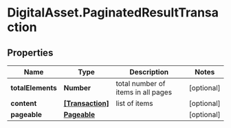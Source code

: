 # DigitalAsset.PaginatedResultTransaction

## Properties

Name | Type | Description | Notes
------------ | ------------- | ------------- | -------------
**totalElements** | **Number** | total number of items in all pages | [optional] 
**content** | [**[Transaction]**](Transaction.md) | list of items | [optional] 
**pageable** | [**Pageable**](Pageable.md) |  | [optional] 


